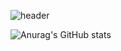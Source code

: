 


![header](https://capsule-render.vercel.app/api?type=soft&color=0:4169e1,0:4169e1&height=250&section=header&text=JeHa%20Kim&fontSize=150)



![Anurag's GitHub stats](https://github-readme-stats.vercel.app/api?username=anuraghazra&show_icons=true&theme=merko)
